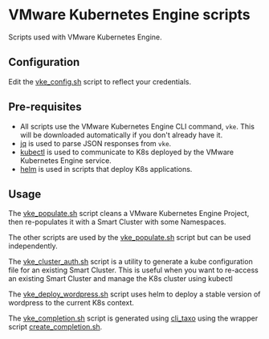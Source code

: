# VMware Kubernetes Engine scripts
Scripts used with VMware Kubernetes Engine.

## Configuration
Edit the [vke_config.sh](vke_config.sh) script to reflect your credentials.

## Pre-requisites
* All scripts use the VMware Kubernetes Engine CLI command, `vke`. This will be 
downloaded automatically if you don't already have it.
* [jq](https://stedolan.github.io/jq/download/) is used to parse JSON responses from `vke`.
* [kubectl](https://kubernetes.io/docs/tasks/tools/install-kubectl/#install-kubectl-binary-via-curl) is used to communicate to K8s deployed by the VMware Kubernetes Engine service.
* [helm](https://docs.helm.sh/using_helm/#installing-helm) is used in scripts that deploy K8s applications.

## Usage
The [vke_populate.sh](vke_populate.sh) script cleans a VMware Kubernetes Engine 
Project, then re-populates it with a Smart Cluster with some Namespaces.

The other scripts are used by the [vke_populate.sh](vke_populate.sh) 
script but can be used independently.

The [vke_cluster_auth.sh](vke_cluster_auth.sh) script is a utility to 
generate a kube configuration file for an existing Smart Cluster. This is 
useful when you want to re-access an existing Smart Cluster and manage the 
K8s cluster using kubectl

The [vke_deploy_wordpress.sh](vke_deploy_wordpress.sh) script uses 
helm to deploy a stable version of wordpress to the current K8s context.

The [vke_completion.sh](vke_completion.sh) script is generated using [cli_taxo](https://github.com/ali5ter/cli_taxo) using the wrapper script [create_completion.sh](create_completion.sh).
